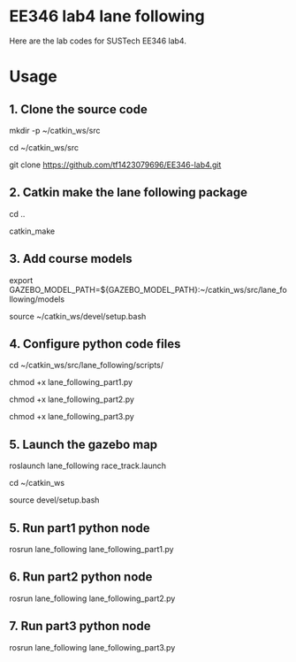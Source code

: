 # EE346 lab4 lane following
Here are the lab codes for SUSTech EE346 lab4.

# Usage

## 1. Clone the source code
  mkdir -p ~/catkin_ws/src

  cd ~/catkin_ws/src
  
  git clone https://github.com/tf1423079696/EE346-lab4.git
  
## 2. Catkin make the lane following package
  cd ..
  
  catkin_make

## 3. Add course models
  export GAZEBO_MODEL_PATH=${GAZEBO_MODEL_PATH}:~/catkin_ws/src/lane_following/models
  
  source ~/catkin_ws/devel/setup.bash
   
## 4. Configure python code files
  cd ~/catkin_ws/src/lane_following/scripts/
   
  chmod +x lane_following_part1.py
   
  chmod +x lane_following_part2.py
   
  chmod +x lane_following_part3.py
   
## 5. Launch the gazebo map
  roslaunch lane_following race_track.launch 
   
  cd ~/catkin_ws
   
  source devel/setup.bash
   
## 5. Run part1 python node
   
  rosrun lane_following lane_following_part1.py
   
## 6. Run part2 python node
   
  rosrun lane_following lane_following_part2.py
   
## 7. Run part3 python node
   
  rosrun lane_following lane_following_part3.py
